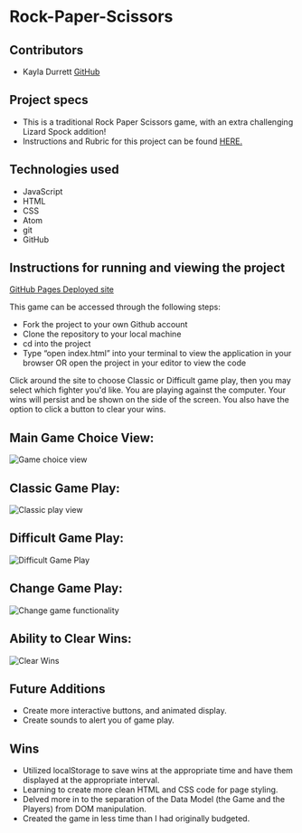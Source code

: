 # Rock-Paper-Scissors

## Contributors 

  - Kayla Durrett [GitHub](https://github.com/krdurrett)
  
## Project specs

  - This is a traditional Rock Paper Scissors game, with an extra challenging Lizard Spock addition! 
  - Instructions and Rubric for this project can be found [HERE.](https://frontend.turing.edu/projects/module-1/rock-paper-scissors-solo.html)

## Technologies used

  - JavaScript 
  - HTML
  - CSS
  - Atom
  - git
  - GitHub

## Instructions for running and viewing the project

  [GitHub Pages Deployed site](https://krdurrett.github.io/Rock-Paper-Scissors/)

  This game can be accessed through the following steps:

   - Fork the project to your own Github account
   - Clone the repository to your local machine
   - cd into the project
   - Type “open index.html” into your terminal to view the application in your browser OR open the project in your editor to view the code
    
  Click around the site to choose Classic or Difficult game play, then you may select which fighter you'd like. You are playing against the computer. Your wins     will persist and be shown on the side of the screen. You also have the option to click a button to clear your wins.
  
  
## Main Game Choice View:

![Game choice view](https://media.giphy.com/media/BdXk4vi53eU6IE2kl8/giphy.gif)

## Classic Game Play:

![Classic play view](https://media.giphy.com/media/70sWeQUw8tts5nK5rq/giphy.gif)

## Difficult Game Play:

![Difficult Game Play](https://media.giphy.com/media/Yf8VnIrngDe5HxJ9X8/giphy.gif)

## Change Game Play:

![Change game functionality](https://media.giphy.com/media/V6QXx5c8wo6Hvsresx/giphy.gif)

## Ability to Clear Wins:

![Clear Wins](https://media.giphy.com/media/CUsu70PFDSTj34cTF7/giphy.gif)

## Future Additions

 - Create more interactive buttons, and animated display.
 - Create sounds to alert you of game play.

## Wins 

- Utilized localStorage to save wins at the appropriate time and have them displayed at the appropriate interval.
- Learning to create more clean HTML and CSS code for page styling.
- Delved more in to the separation of the Data Model (the Game and the Players) from DOM manipulation.
- Created the game in less time than I had originally budgeted. 

